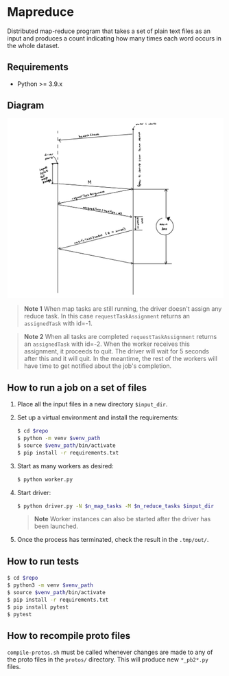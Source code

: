 # Mapreduce
Distributed map-reduce program that takes a set of plain text files as an input and produces a count indicating how many times each word occurs in the whole dataset.

## Requirements
- Python >= 3.9.x

## Diagram
![Data_processing](docs/diagram.jpg)

> **Note 1** When map tasks are still running, the driver doesn't assign any reduce task. In this case `requestTaskAssignment` returns an `assignedTask` with id=-1.

> **Note 2** When all tasks are completed `requestTaskAssignment` returns an `assignedTask` with id=-2. When the worker receives this assignment, it proceeds to quit. The driver will wait for 5 seconds after this and it will quit. In the meantime, the rest of the workers will have time to get notified about the job's completion.

## How to run a job on a set of files
1. Place all the input files in a new directory `$input_dir`.
2. Set up a virtual environment and install the requirements:
    ```bash
    $ cd $repo
    $ python -m venv $venv_path
    $ source $venv_path/bin/activate
    $ pip install -r requirements.txt
    ```
3. Start as many workers as desired:
    ```bash
    $ python worker.py
    ```
4. Start driver:
    ```bash
    $ python driver.py -N $n_map_tasks -M $n_reduce_tasks $input_dir
    ```

    > **Note** Worker instances can also be started after the driver has been launched.
5. Once the process has terminated, check the result in the `.tmp/out/`.



## How to run tests
```bash
$ cd $repo
$ python3 -m venv $venv_path
$ source $venv_path/bin/activate
$ pip install -r requirements.txt
$ pip install pytest
$ pytest
```

## How to recompile proto files

`compile-protos.sh` must be called whenever changes are made to any of the proto files in the `protos/` directory. This will produce new `*_pb2*.py` files.
